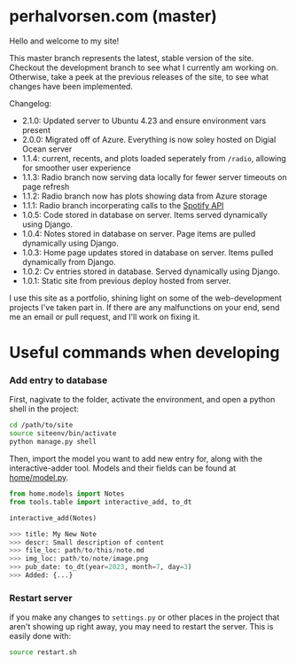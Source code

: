 # perhalvorsen.com (master)

Hello and welcome to my site!

This master branch represents the latest, stable version of the site.
Checkout the development branch to see what I currently am working on. 
Otherwise, take a peek at the previous releases of the site, to see what
 changes have been implemented.


Changelog:
- 2.1.0: Updated server to Ubuntu 4.23 and ensure environment vars present
- 2.0.0: Migrated off of Azure. Everything is now soley hosted on Digial Ocean server
- 1.1.4: current, recents, and plots loaded seperately from `/radio`, allowing for smoother user experience
- 1.1.3: Radio branch now serving data locally for fewer server timeouts on page refresh
- 1.1.2: Radio branch now has plots showing data from Azure storage
- 1.1.1: Radio branch incorperating calls to the [Spotify API](developers.spotify.com)
- 1.0.5: Code stored in database on server. Items served dynamically using Django.
- 1.0.4: Notes stored in database on server. Page items are pulled dynamically using Django.
- 1.0.3: Home page updates stored in database on server. Items pulled dynamically from Django.
- 1.0.2: Cv entries stored in database. Served dynamically using Django.
- 1.0.1: Static site from previous deploy hosted from server.


I use this site as a portfolio, shining light on some of the web-development 
projects I've taken part in.
If there are any malfunctions on your end, 
send me an email or pull request, and I'll work on
fixing it.


# Useful commands when developing

### Add entry to database

First, nagivate to the folder, activate the environment, and open a python shell in the project:
```sh
cd /path/to/site
source siteenv/bin/activate
python manage.py shell
```

Then, import the model you want to add new entry for, along with the interactive-adder tool.
Models and their fields can be found at [home/model.py](home/models.py).

```python
from home.models import Notes
from tools.table import interactive_add, to_dt

interactive_add(Notes)

>>> title: My New Note
>>> descr: Small description of content
>>> file_loc: path/to/this/note.md
>>> img_loc: path/to/note/image.png
>>> pub_date: to_dt(year=2023, month=7, day=3)
>>> Added: {...}
``` 


### Restart server 

if you make any changes to `settings.py` or other places in the project that aren't showing up right away,
 you may need to restart the server. This is easily done with:
```sh
source restart.sh
```
